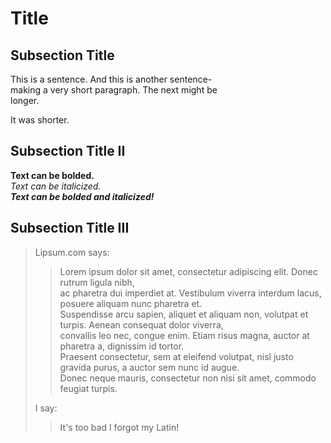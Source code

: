 
# Title

## Subsection Title

This is a sentence. And this is another sentence-  
making a very short paragraph. The next might be  
longer.

It was shorter.

## Subsection Title II

**Text can be bolded.**  
*Text can be italicized.*  
***Text can be bolded and italicized!***

## Subsection Title III

>Lipsum.com says:
>>Lorem ipsum dolor sit amet, consectetur adipiscing elit. Donec rutrum ligula nibh,  
>ac pharetra dui imperdiet at. Vestibulum viverra interdum lacus, posuere aliquam nunc pharetra et.  
>Suspendisse arcu sapien, aliquet et aliquam non, volutpat et turpis. Aenean consequat dolor viverra,  
>convallis leo nec, congue enim. Etiam risus magna, auctor at pharetra a, dignissim id tortor.  
> Praesent consectetur, sem at eleifend volutpat, nisl justo gravida purus, a auctor sem nunc id augue.  
>  Donec neque mauris, consectetur non nisi sit amet, commodo feugiat turpis. 
>
> I say:
> >It's too bad I forgot my Latin!
